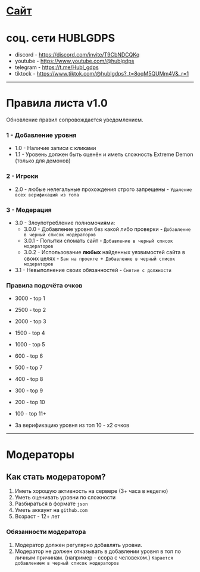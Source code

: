 # [Сайт](https://itzzefirfy.github.io/HUBL-list/index.html "https://itzzefirfy.github.io/HUBL-list/index.html")
# соц. сети HUBLGDPS
- discord - https://discord.com/invite/T9CbNDCQKq
- youtube - https://www.youtube.com/@hublgdps
- telegram - https://t.me/Hubl_gdps
- tiktock - https://www.tiktok.com/@hublgdps?_t=8oqM5QUMm4V&_r=1
---
# Правила листа v1.0
Обновление правил сопровождается уведомлением.
### 1 - Добавление уровня
- 1.0 - Наличие записи с кликами
- 1.1 - Уровень должен быть оценён и иметь сложность Extreme Demon (только для демонов)

### 2 - Игроки
- 2.0 - любые нелегальные прохождения строго запрещены - `Удаление всех верификаций из топа `

### 3 - Модерация
- 3.0 - Злоупотребление полномочиями:
	- 3.0.0 - Добавление уровня без какой либо проверки - `Добавление в черный список модераторов`
	- 3.0.1 - Попытки сломать сайт - `Добавление в черный список модераторов`
	- 3.0.2 - Использование **любых** найденных уязвимостей сайта в своих целях - `Бан на проекте + Добавление в черный список модераторов`
- 3.1 - Невыполнение своих обязанностей -  `Cнятие с должности`

### Правила подсчёта очков
- 3000 - top 1
- 2500 - top 2
- 2000 - top 3
- 1500 - top 4
- 1000 - top 5
- 600 - top 6
- 500 - top 7
- 400 - top 8
- 300 - top 9
- 200 - top 10
- 100 - top 11+

- За верификацию уровня из топ 10 - x2 очков
---
# Модераторы

## Как стать модератором?

1. Иметь хорошую активность на сервере (3+ часа в неделю)
2. Уметь оценивать уровни по сложности
3. Разбираться в формате `json`
4. Уметь аккаунт на `github.com`
5. Возраст - 12+ лет
### Обязанности модератора
1. Модератор должен регулярно добавлять уровни.
2. Модератор не должен отказывать в добавлении уровня в топ по личным причинам. (например - ссора с человеком.) `Карается добавлением в черный список модераторов`